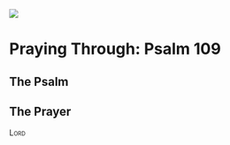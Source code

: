 <img class="intro-right" src="/images/art-paris-psalter.jpg">

# Praying Through: Psalm 109

## The Psalm

## The Prayer

<div style="font-variant: small-caps;">
Lord
</div>

